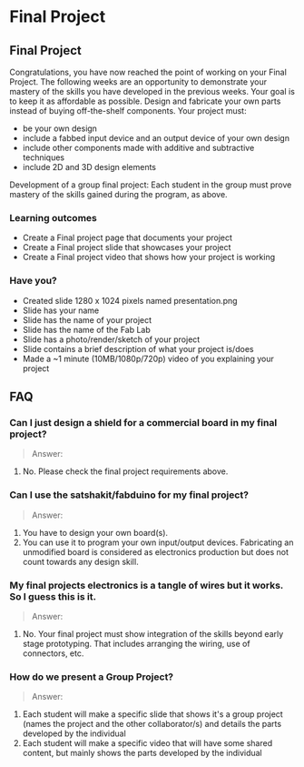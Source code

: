 # Final Project

## Final Project

Congratulations, you have now reached the point of working on your Final Project. The following weeks are an opportunity to demonstrate your mastery of the skills you have developed in the previous weeks. Your goal is to keep it as affordable as possible. Design and fabricate your own parts instead of buying off-the-shelf components. Your project must:

* be your own design
* include a fabbed input device and an output device of your own design
* include other components made with additive and subtractive techniques
* include 2D and 3D design elements

Development of a group final project: Each student in the group must prove mastery of the skills gained during the program, as above.

### Learning outcomes

* Create a Final project page that documents your project
* Create a Final project slide that showcases your project
* Create a Final project video that shows how your project is working

### Have you?

* Created slide 1280 x 1024 pixels named presentation.png
* Slide has your name
* Slide has the name of your project
* Slide has the name of the Fab Lab
* Slide has a photo/render/sketch of your project
* Slide contains a brief description of what your project is/does
* Made a ~1 minute (10MB/1080p/720p) video of you explaining your project

## FAQ

### Can I just design a shield for a commercial board in my final project?
> Answer:
1. No. Please check the final project requirements above.

### Can I use the satshakit/fabduino for my final project?
> Answer:
1. You have to design your own board(s).
2. You can use it to program your own input/output devices. Fabricating an unmodified board is considered as electronics production but does not count towards any design skill.

### My final projects electronics is a tangle of wires but it works. So I guess this is it.
> Answer:
1. No. Your final project must show integration of the skills beyond early stage prototyping. That includes arranging the wiring, use of connectors, etc.

### How do we present a Group Project?
> Answer:
1. Each student will make a specific slide that shows it's a group project (names the project and the other collaborator/s) and details the parts developed by the individual
2. Each student will make a specific video that will have some shared content, but mainly shows the parts developed by the individual
 
  

